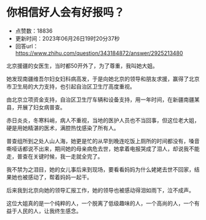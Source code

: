 # 你相信好人会有好报吗？
- 点赞数：18836
- 更新时间：2023年06月26日19时20分37秒
- 回答url：https://www.zhihu.com/question/343184872/answer/2925213480
<body>
 <p data-pid="pLNpwHiF">北京援疆的女医生，当时都50开外了，为了尊重，我叫她大姐。</p>
 <p data-pid="LGropi7P">她发现南疆维吾尔妇女妇科病高发，于是向她北京的领导和朋友求援，赢得了北京市卫生局的大力支持，也引起自治区卫生厅高度重视。</p>
 <p data-pid="fvpQ8v9v">由北京立项资金支持，自治区卫生厅车辆和设备支持，用一年时间，在新疆南疆某县，开展了妇女病普查。</p>
 <p data-pid="nLzJ540G">赤日炎炎，冬寒料峭，病人不重视，当地的医护人员也不当回事，但这位老大姐，硬是用她精湛的医术，满腔热忱感染了所有人。</p>
 <p data-pid="QZaUbtRy">普查组所到之处人山人海，她更是忙的从早到晚连吃饭上厕所的时间都没有，嗓音嘶哑话都说不出来，期间她的母亲病危去世，她拿着电报哭成了泪人，却说我不能走，普查在关键时候，我一走就全完了。</p><a data-draft-node="block" data-draft-type="ad-link-card" data-ad-id="fee_41703bc83c91c6195230369fe7c538f4"></a>
 <p data-pid="N5GSR_b5">我不禁为之泪目，她的女儿事后来到现场，要看看妈妈为什么姥姥去世不回家，结果她也被感动了，帮着妈妈一起干。</p>
 <p data-pid="GPUuE7F4">后来我到北京向她的领导汇报工作，她的领导也被感动得泪如雨下，泣不成声。</p>
 <p data-pid="bONa3P4j">这位大姐真的是一个纯粹的人，一个脱离了低级趣味的人，一个高尚的人，一个有益于人民的人，让我终生感念。</p>
</body>